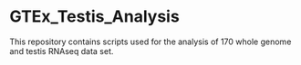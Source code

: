 # GTEx_Testis_Analysis
This repository contains scripts used for the analysis of 170 whole genome and testis RNAseq data set.  
